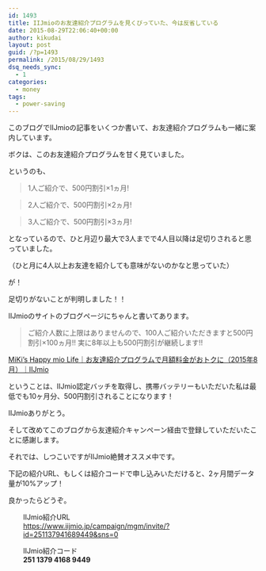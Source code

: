 ```yaml
---
id: 1493
title: IIJmioのお友達紹介プログラムを見くびっていた、今は反省している
date: 2015-08-29T22:06:40+00:00
author: kikudai
layout: post
guid: /?p=1493
permalink: /2015/08/29/1493
dsq_needs_sync:
  - 1
categories:
  - money
tags:
  - power-saving
---
```

このブログでIIJmioの記事をいくつか書いて、お友達紹介プログラムも一緒に案内しています。

ボクは、このお友達紹介プログラムを甘く見ていました。

<!--more-->

というのも、

> 1人ご紹介で、500円割引×1ヵ月!
  
> 2人ご紹介で、500円割引×2ヵ月!
  
> 3人ご紹介で、500円割引×3ヵ月!

となっているので、ひと月辺り最大で3人までで4人目以降は足切りされると思っていました。
  
（ひと月に4人以上お友達を紹介しても意味がないのかなと思っていた）

が！

足切りがないことが判明しました！！

IIJmioのサイトのブログページにちゃんと書いてあります。

> ご紹介人数に上限はありませんので、100人ご紹介いただきますと500円割引×100ヵ月!! 実に8年以上も500円割引が継続します!!

<a href="https://www.iijmio.jp/hml/20150826.jsp" target="_blank">MiKi&#8217;s Happy mio Life｜お友達紹介プログラムで月額料金がおトクに（2015年8月）｜IIJmio</a>

ということは、IIJmio認定バッチを取得し、携帯バッテリーもいただいた私は最低でも10ヶ月分、500円割引されることになります！

IIJmioありがとう。

そして改めてこのブログから友達紹介キャンペーン経由で登録していただいたことに感謝します。

それでは、しつこいですがIIJmio絶賛オススメ中です。

下記の紹介URL、もしくは紹介コードで申し込みいただけると、2ヶ月間データ量が10%アップ！

良かったらどうぞ。

<p style="padding-left: 30px;">
  IIJmio紹介URL<br /> <a href="https://www.iijmio.jp/campaign/mgm/invite/?id=251137941689449&sns=0" target="_blank">https://www.iijmio.jp/campaign/mgm/invite/?id=251137941689449&sns=0</a>
</p>

<p style="padding-left: 30px;">
  IIJmio紹介コード<br /> <strong>251 1379 4168 9449</strong>
</p>